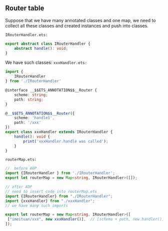 ## Router table

Suppose that we have many annotated classes and one map, we need to collect all these classes and created instances and push into classes.

`IRouterHandler.ets:`
```ts
export abstract class IRouterHandler {
    abstract handle(): void;
}
```
We have such classes:
`xxxHandler.ets:`
```ts
import {
    IRouterHandler
} from './IRouterHandler'

@interface __$$ETS_ANNOTATION$$__Router {
    scheme: string;
    path: string;
}

@__$$ETS_ANNOTATION$$__Router({
    scheme: 'handle1',
    path: '/xxx'
})
export class xxxHandler extends IRouterHandler {
    handle(): void {
        print('xxxHandler.handle was called');
    }
}
```

`routerMap.ets:`
```ts
//  before AOP
import {IRouterHandler } from './IRouterHandler';
export let routerMap = new Map<string, IRouterHandler>([]);

// after AOP
// need to insert code into routerMap.ets
import {IRouterHandler} from "./IRouterHandler";
import {xxxHandler} from "./xxxHandler";
// we have many such imports

export let routerMap = new Map<string, IRouterHandler>([
 ["imeituan/xxx", new xxxHandler()],  // [schema + path, new handler()]
]);
```
